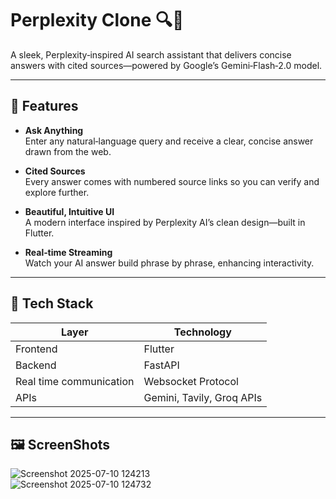 # Perplexity Clone 🔍🤖

A sleek, Perplexity‑inspired AI search assistant that delivers concise answers with cited sources—powered by Google’s Gemini‑Flash‑2.0 model.

---

## 🚀 Features

- **Ask Anything**  
  Enter any natural‑language query and receive a clear, concise answer drawn from the web.

- **Cited Sources**  
  Every answer comes with numbered source links so you can verify and explore further.

- **Beautiful, Intuitive UI**  
  A modern interface inspired by Perplexity AI’s clean design—built in Flutter.

- **Real‑time Streaming**  
  Watch your AI answer build phrase by phrase, enhancing interactivity.


---

## 🧰 Tech Stack

| Layer      | Technology                 |
| ---------- | -------------------------- |
| Frontend   | Flutter                    |
| Backend    | FastAPI                    |
| Real time communication  | Websocket Protocol 
| APIs     | Gemini, Tavily, Groq APIs     |

---

## 🖼️ ScreenShots

![Screenshot 2025-07-10 124213](https://github.com/user-attachments/assets/a1ec304a-e4ac-4a62-bebd-7ee1040699c3)  
![Screenshot 2025-07-10 124732](https://github.com/user-attachments/assets/38e781a9-9f07-4a4b-bd0c-6d6723dac280)





